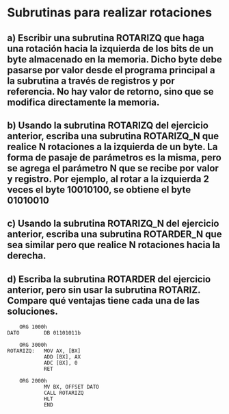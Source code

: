 # Subrutinas para realizar rotaciones 
## a) Escribir una subrutina ROTARIZQ que haga una rotación hacia la izquierda de los bits de un byte almacenado en la memoria. Dicho byte debe pasarse por valor desde el programa principal a la subrutina a través de registros y por referencia. No hay valor de retorno, sino que se modifica directamente la memoria. 

## b) Usando la subrutina ROTARIZQ del ejercicio anterior, escriba una subrutina ROTARIZQ_N que realice N rotaciones a la izquierda de un byte. La forma de pasaje de parámetros es la misma, pero se agrega el parámetro N que se recibe por valor y registro. Por ejemplo, al rotar a la izquierda 2 veces el byte 10010100, se obtiene el byte 01010010

## c) Usando la subrutina ROTARIZQ_N del ejercicio anterior, escriba una subrutina ROTARDER_N que sea similar pero que realice N rotaciones hacia la derecha.

## d) Escriba la subrutina ROTARDER del ejercicio anterior, pero sin usar la subrutina ROTARIZ. Compare qué ventajas tiene cada una de las soluciones.

```assembly
    ORG 1000h
DATO        DB 01101011b

    ORG 3000h
ROTARIZQ:   MOV AX, [BX]
            ADD [BX], AX
            ADC [BX], 0
            RET

    ORG 2000h
            MV BX, OFFSET DATO
            CALL ROTARIZQ
            HLT
            END
```
